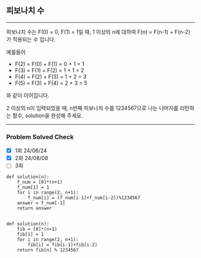 ## 피보나치 수

---

피보나치 수는 F(0) = 0, F(1) = 1일 때, 1 이상의 n에 대하여 F(n) = F(n-1) + F(n-2) 가 적용되는 수 입니다.

예를들어

- F(2) = F(0) + F(1) = 0 + 1 = 1
- F(3) = F(1) + F(2) = 1 + 1 = 2
- F(4) = F(2) + F(3) = 1 + 2 = 3
- F(5) = F(3) + F(4) = 2 + 3 = 5

와 같이 이어집니다.

2 이상의 n이 입력되었을 때, 
n번째 피보나치 수를 1234567으로 나눈 나머지를 리턴하는 함수, solution을 완성해 주세요.

---
### Problem Solved Check
- [x] 1회 24/06/24
- [x] 2회 24/08/08
- [ ] 3회
~~~
def solution(n):
    f_num = [0]*(n+1)
    f_num[1] = 1
    for i in range(2, n+1):
        f_num[i] = (f_num[i-1]+f_num[i-2])%1234567
    answer = f_num[-1]
    return answer
    
~~~
~~~
def solution(n):
    fib = [0]*(n+1)
    fib[1] = 1
    for i in range(2, n+1):
        fib[i] = fib[i-1]+fib[i-2]
    return fib[n] % 1234567

~~~